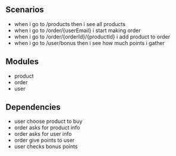 ## Scenarios
* when i go to /products then i see all products
* when i go to /order/{userEmail} i start making order
* when i go to /order/{orderId}/{productId} i add product to order
* when i go to /user/bonus then i see how much points i gather

## Modules
* product
* order
* user

## Dependencies
* user choose product to buy
* order asks for product info
* order asks for user info
* order give points to user
* user checks bonus points
